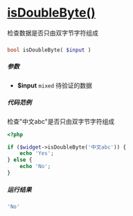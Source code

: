 [isDoubleByte()](http://twinh.github.com/widget/api/isDoubleByte)
=================================================================

检查数据是否只由双字节字符组成

### 
```php
bool isDoubleByte( $input )
```

##### 参数
* **$input** `mixed` 待验证的数据

##### 代码范例
检查"中文abc"是否只由双字节字符组成
```php
<?php

if ($widget->isDoubleByte('中文abc')) {
    echo 'Yes';
} else {
    echo 'No';
}
```
##### 运行结果
```php
'No'
```
